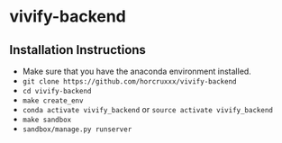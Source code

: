 # vivify-backend

## Installation Instructions

- Make sure that you have the anaconda environment installed.
- `git clone https://github.com/horcruxxx/vivify-backend`
- `cd vivify-backend`
- `make create_env`
- `conda activate vivify_backend` or `source activate vivify_backend`
- `make sandbox`
- `sandbox/manage.py runserver`
